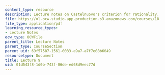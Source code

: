 ```yaml
---
content_type: resource
description: Lecture notes on Castelnuovo's criterion for rationality.
file: https://ol-ocw-studio-app-production.s3.amazonaws.com/courses/18-727-topics-in-algebraic-geometry-algebraic-surfaces-spring-2008/01d543f81d0b743f06deed68d9eec77d_lect9.pdf
file_type: application/pdf
learning_resource_types:
- Lecture Notes
ocw_type: OCWFile
parent_title: Lecture Notes
parent_type: CourseSection
parent_uid: 69f57587-1561-0033-a9a7-a7f7e08b6049
resourcetype: Document
title: Lecture 9
uid: 01d543f8-1d0b-743f-06de-ed68d9eec77d
---
```

